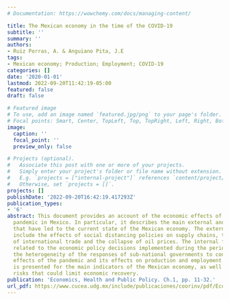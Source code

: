 ```yaml
---
# Documentation: https://wowchemy.com/docs/managing-content/

title: The Mexican economy in the time of the COVID-19
subtitle: ''
summary: ''
authors:
- Ruiz Porras, A. & Anguiano Pita, J.E
tags:
- Mexican economy; Production; Employment; COVID-19
categories: []
date: '2020-01-01'
lastmod: 2022-09-20T11:42:19-05:00
featured: false
draft: false

# Featured image
# To use, add an image named `featured.jpg/png` to your page's folder.
# Focal points: Smart, Center, TopLeft, Top, TopRight, Left, Right, BottomLeft, Bottom, BottomRight.
image:
  caption: ''
  focal_point: ''
  preview_only: false

# Projects (optional).
#   Associate this post with one or more of your projects.
#   Simply enter your project's folder or file name without extension.
#   E.g. `projects = ["internal-project"]` references `content/project/deep-learning/index.md`.
#   Otherwise, set `projects = []`.
projects: []
publishDate: '2022-09-20T16:42:19.417293Z'
publication_types:
- '6'
abstract: This document provides an account of the economic effects of the COVID-19
  pandemic in Mexico. In particular, it describes the main external and internal factors
  that have led to the current state of the Mexican economy. The external factors
  include the effects of social distancing policies on supply chains, the contraction
  of international trade and the collapse of oil prices. The internal factors are
  related to the economic policy decisions implemented during the period 2018 to 2020,
  the heterogeneity of the responses of sub-national governments to contain the economic
  effects of the pandemic and its effects on production and employment levels. A forecast
  is presented for the main indicators of the Mexican economy, as well as the potential
  risks that could limit economic recovery.
publication: 'Economics, Health and Public Policy. Ch.1, pp. 11-32.'
url_pdf: https://www.cucea.udg.mx/include/publicaciones/coorinv/pdf/EconomiaSaludyPoliticasPublicas.pdf
---
```

